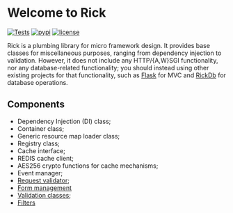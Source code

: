 # Welcome to Rick

[![Tests](https://github.com/oddbit-project/rick/workflows/Tests/badge.svg?branch=master)](https://github.com/oddbit-project/rick/actions)
[![pypi](https://img.shields.io/pypi/v/rick.svg)](https://pypi.org/project/rick/)
[![license](https://img.shields.io/pypi/l/rick.svg)](https://github.com/oddbit-project/rick/blob/master/LICENSE)

Rick is a plumbing library for micro framework design. It provides base classes for miscellaneous purposes, ranging from
dependency injection to validation. However, it does not include any HTTP/{A,W}SGI functionality, nor any database-related 
functionality; you should instead using other existing projects for that functionality, such as [Flask](https://flask.palletsprojects.com) for
MVC and [RickDb](https://github.com/oddbit-project/rick_db) for database operations.

## Components
- Dependency Injection (DI) class;
- Container class;
- Generic resource map loader class;
- Registry class;
- Cache interface;
- REDIS cache client;
- AES256 crypto functions for cache mechanisms;
- Event manager;
- [Request validator](forms/requests.md);
- [Form management](forms/index.md)
- [Validation classes](validators/index.md);
- [Filters](filters/index.md)

